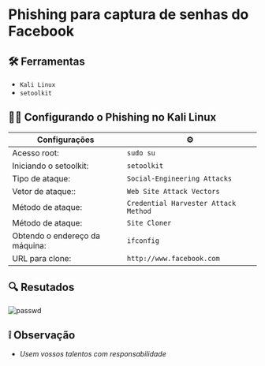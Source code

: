 
# Phishing para captura de senhas do Facebook

## 🛠 Ferramentas 
- ```Kali Linux ```
- ```setoolkit ```

## 👩‍💻 Configurando o Phishing no Kali Linux

|Configurações  | ⚙
| ------------- | ------------- |
| Acesso root: | ```sudo su``` |
| Iniciando o setoolkit: | ```setoolkit``` |
| Tipo de ataque: | ```Social-Engineering Attacks``` |
| Vetor de ataque:: | ```Web Site Attack Vectors``` |
| Método de ataque: | ```Credential Harvester Attack Method``` |
| Método de ataque: | ```Site Cloner``` |
| Obtendo o endereço da máquina: | ```ifconfig``` |
| URL para clone: | ```http://www.facebook.com``` |

## 🔍 Resutados
![passwd](https://github.com/izzoca/cibersecurity-desafio-meu-phishing/blob/main/passwd.png?raw=true)

## ❕ Observação
- *Usem vossos talentos com responsabilidade* 
